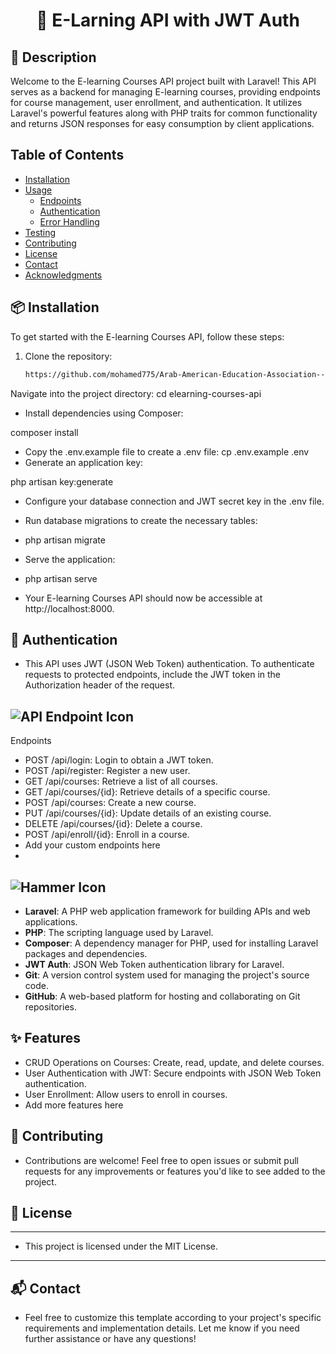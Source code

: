 <div align="center">
  <h1>🚀 E-Larning API with JWT Auth </h1>
</div>

## 📄 Description

Welcome to the E-learning Courses API project built with Laravel! This API serves as a backend for managing E-learning courses, providing endpoints for course management, user enrollment, and authentication. It utilizes Laravel's powerful features along with PHP traits for common functionality and returns JSON responses for easy consumption by client applications.


## Table of Contents
- [Installation](#installation)
- [Usage](#usage)
  - [Endpoints](#endpoints)
  - [Authentication](#authentication)
  - [Error Handling](#error-handling)
- [Testing](#testing)
- [Contributing](#contributing)
- [License](#license)
- [Contact](#contact)
- [Acknowledgments](#acknowledgments)

  
## 📦 Installation

To get started with the E-learning Courses API, follow these steps:

1. Clone the repository:
   ```bash
   https://github.com/mohamed775/Arab-American-Education-Association---project.git
Navigate into the project directory:
cd elearning-courses-api
 - Install dependencies using Composer:

composer install
 - Copy the .env.example file to create a .env file:
cp .env.example .env
 - Generate an application key:

php artisan key:generate
 - Configure your database connection and JWT secret key in the .env file.
 - Run database migrations to create the necessary tables:

 - php artisan migrate
 - Serve the application:

 - php artisan serve
 - Your E-learning Courses API should now be accessible at http://localhost:8000.


## 🚀 Authentication

- This API uses JWT (JSON Web Token) authentication. To authenticate requests to protected endpoints, include the JWT token in the Authorization header of the request.
  

## ![API Endpoint Icon](https://img.icons8.com/plasticine/100/000000/api-settings.png)

Endpoints
- POST /api/login: Login to obtain a JWT token.
- POST /api/register: Register a new user.
- GET /api/courses: Retrieve a list of all courses.
- GET /api/courses/{id}: Retrieve details of a specific course.
- POST /api/courses: Create a new course.
- PUT /api/courses/{id}: Update details of an existing course.
- DELETE /api/courses/{id}: Delete a course.
- POST /api/enroll/{id}: Enroll in a course.
- Add your custom endpoints here
- 
## ![Hammer Icon](https://img.icons8.com/color/48/000000/hammer.png)

- **Laravel**: A PHP web application framework for building APIs and web applications.
- **PHP**: The scripting language used by Laravel.
- **Composer**: A dependency manager for PHP, used for installing Laravel packages and dependencies.
- **JWT Auth**: JSON Web Token authentication library for Laravel.
- **Git**: A version control system used for managing the project's source code.
- **GitHub**: A web-based platform for hosting and collaborating on Git repositories.


## ✨ Features

- CRUD Operations on Courses: Create, read, update, and delete courses.
- User Authentication with JWT: Secure endpoints with JSON Web Token authentication.
- User Enrollment: Allow users to enroll in courses.
- Add more features here

## 🤝 Contributing

- Contributions are welcome! Feel free to open issues or submit pull requests for any improvements or features you'd like to see added to the project.

## 📝 License
---------------------------------------------------------
- This project is licensed under the MIT License.
---------------------------------------------------------

## 📬 Contact

- Feel free to customize this template according to your project's specific requirements and implementation details. Let me know if you need further assistance or have any questions!

